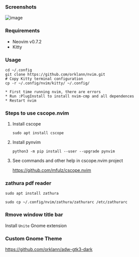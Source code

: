 ### Screenshots
![image](https://i.ibb.co/LCG97p0/nvim-screenshot.png)

### Requirements
* Neovim v0.7.2
* Kitty

### Usage
   ```shell
   cd ~/.config
   git clone https://github.com/orklann/nvim.git
   # Copy Kitty terminal configuration
   cp -r ~/.config/nvim/kitty/ ~/.config/
   ```
   
    * First time running nvim, there are errors
    * Run :PlugInstall to install nvim-cmp and all dependences
    * Restart nvim

### Steps to use cscope.nvim

1. Install cscope
    ```shell
    sudo apt install cscope
    ```

2. Install pynvim 
    ```shell
    python3 -m pip install --user --upgrade pynvim
    ```

3. See commands and other help in cscope.nvim project

   https://github.com/mfulz/cscope.nvim

### zathura pdf reader
   ```shell
   sudo apt install zathura
   ```
   
   ```shell
   sudo cp ~/.config/nvim/zathura/zathurarc /etc/zathurarc
   ```
   
### Rmove window title bar

Install `Unite` Gnome extension

### Custom Gnome Theme
https://github.com/orklann/adw-gtk3-dark
